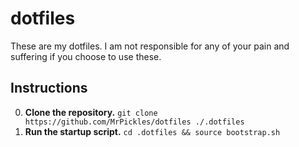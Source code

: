 # dotfiles

These are my dotfiles. I am not responsible for any of your pain and suffering if you choose to use these.

## Instructions
0. **Clone the repository.**
    `git clone https://github.com/MrPickles/dotfiles ./.dotfiles`
0. **Run the startup script.**
    `cd .dotfiles && source bootstrap.sh`

